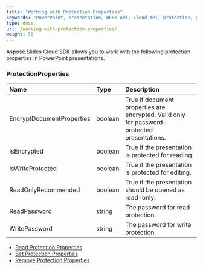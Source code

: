 ```yaml
---
title: "Working with Protection Properties"
keywords: "PowerPoint, presentation, REST API, Cloud API, protection, protection properties, add a protection property, update a protection property, remove a protection property"
type: docs
url: /working-with-protection-properties/
weight: 50
---
```


Aspose.Slides Cloud SDK allows you to work with the following protection properties in PowerPoint presentations.

### **ProtectionProperties**

|**Name**|**Type**|**Description**|
| :- | :- | :- |
|EncryptDocumentProperties|boolean|True if document properties are encrypted. Valid only for password-protected presentations.|
|IsEncrypted|boolean|True if the presentation is protected for reading.|
|IsWriteProtected|boolean|True if the presentation is protected for editing.|
|ReadOnlyRecommended|boolean|True if the presentation should be opened as read-only.|
|ReadPassword|string|The password for read protection.|
|WritePassword|string|The password for write protection.|

- [Read Protection Properties](/slides/read-protection-properties/)
- [Set Protection Properties](/slides/set-protection-properties/)
- [Remove Protection Properties](/slides/remove-protection-properties/)
